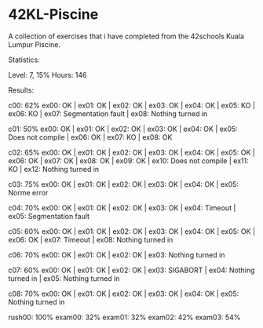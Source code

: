 # 42KL-Piscine
A collection of exercises that i have completed from the 42schools Kuala Lumpur Piscine.

Statistics:

Level: 7, 15%
Hours: 146

Results:

c00: 62%
ex00: OK | ex01: OK | ex02: OK | ex03: OK | ex04: OK | ex05: KO | ex06: KO | ex07: Segmentation fault | ex08: Nothing turned in

c01: 50%
ex00: OK | ex01: OK | ex02: OK | ex03: OK | ex04: OK | ex05: Does not compile | ex06: OK | ex07: KO | ex08: OK

c02: 65%
ex00: OK | ex01: OK | ex02: OK | ex03: OK | ex04: OK | ex05: OK | ex06: OK | ex07: OK | ex08: OK | ex09: OK | ex10: Does not compile | ex11: KO | ex12: Nothing turned in

c03: 75%
ex00: OK | ex01: OK | ex02: OK | ex03: OK | ex04: OK | ex05: Norme error

c04: 70%
ex00: OK | ex01: OK | ex02: OK | ex03: OK | ex04: Timeout | ex05: Segmentation fault

c05: 60%
ex00: OK | ex01: OK | ex02: OK | ex03: OK | ex04: OK | ex05: OK | ex06: OK | ex07: Timeout | ex08: Nothing turned in

c06: 70%
ex00: OK | ex01: OK | ex02: OK | ex03: Nothing turned in

c07: 60%
ex00: OK | ex01: OK | ex02: OK | ex03: SIGABORT | ex04: Nothing turned in | ex05: Nothing turned in

c08: 70%
ex00: OK | ex01: OK | ex02: OK | ex03: OK | ex04: OK | ex05: Nothing turned in

rush00: 100%
exam00: 32%
exam01: 32%
exam02: 42%
exam03: 54%


